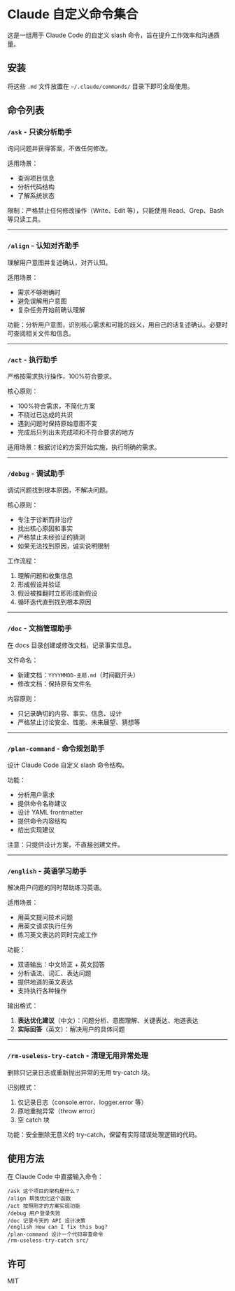 # Claude 自定义命令集合

这是一组用于 Claude Code 的自定义 slash 命令，旨在提升工作效率和沟通质量。

## 安装

将这些 `.md` 文件放置在 `~/.claude/commands/` 目录下即可全局使用。

## 命令列表

### `/ask` - 只读分析助手
询问问题并获得答案，不做任何修改。

适用场景：
- 查询项目信息
- 分析代码结构
- 了解系统状态

限制：严格禁止任何修改操作（Write、Edit 等），只能使用 Read、Grep、Bash 等只读工具。

---

### `/align` - 认知对齐助手
理解用户意图并复述确认，对齐认知。

适用场景：
- 需求不够明确时
- 避免误解用户意图
- 复杂任务开始前确认理解

功能：分析用户意图，识别核心需求和可能的歧义，用自己的话复述确认。必要时可查阅相关文件和信息。

---

### `/act` - 执行助手
严格按需求执行操作，100%符合要求。

核心原则：
- 100%符合需求，不简化方案
- 不绕过已达成的共识
- 遇到问题时保持原始意图不变
- 完成后只列出未完成项和不符合要求的地方

适用场景：根据讨论的方案开始实施，执行明确的需求。

---

### `/debug` - 调试助手
调试问题找到根本原因，不解决问题。

核心原则：
- 专注于诊断而非治疗
- 找出核心原因和事实
- 严格禁止未经验证的猜测
- 如果无法找到原因，诚实说明限制

工作流程：
1. 理解问题和收集信息
2. 形成假设并验证
3. 假设被推翻时立即形成新假设
4. 循环迭代直到找到根本原因

---

### `/doc` - 文档管理助手
在 docs 目录创建或修改文档，记录事实信息。

文件命名：
- 新建文档：`YYYYMMDD-主题.md`（时间戳开头）
- 修改文档：保持原有文件名

内容原则：
- 只记录确切的内容、事实、信息、设计
- 严格禁止讨论安全、性能、未来展望、猜想等

---

### `/plan-command` - 命令规划助手
设计 Claude Code 自定义 slash 命令结构。

功能：
- 分析用户需求
- 提供命令名称建议
- 设计 YAML frontmatter
- 提供命令内容结构
- 给出实现建议

注意：只提供设计方案，不直接创建文件。

---

### `/english` - 英语学习助手
解决用户问题的同时帮助练习英语。

适用场景：
- 用英文提问技术问题
- 用英文请求执行任务
- 练习英文表达的同时完成工作

功能：
- 双语输出：中文矫正 + 英文回答
- 分析语法、词汇、表达问题
- 提供地道的英文表达
- 支持执行各种操作

输出格式：
1. **表达优化建议**（中文）：问题分析、意图理解、关键表达、地道表达
2. **实际回答**（英文）：解决用户的具体问题

---

### `/rm-useless-try-catch` - 清理无用异常处理
删除只记录日志或重新抛出异常的无用 try-catch 块。

识别模式：
1. 仅记录日志（console.error、logger.error 等）
2. 原地重抛异常（throw error）
3. 空 catch 块

功能：安全删除无意义的 try-catch，保留有实际错误处理逻辑的代码。

## 使用方法

在 Claude Code 中直接输入命令：

```
/ask 这个项目的架构是什么？
/align 帮我优化这个函数
/act 按照刚才的方案实现功能
/debug 用户登录失败
/doc 记录今天的 API 设计决策
/english How can I fix this bug?
/plan-command 设计一个代码审查命令
/rm-useless-try-catch src/
```

## 许可

MIT